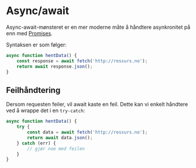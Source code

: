 # Async/await

Async-await-mønsteret er en mer moderne måte å håndtere asynkronitet på enn med [Promises](08-async-await.md).

Syntaksen er som følger:

```javascript
async function hentData() {
    const response = await fetch('http://ressurs.no');
    return await response.json();
}
```

## Feilhåndtering

Dersom requesten feiler, vil await kaste en feil. Dette kan vi enkelt håndtere ved å wrappe det i en `try-catch`:

```javascript
async function hentData() {
    try {
        const data = await fetch('http://ressurs.no');
        return await data.json();
    } catch (err) {
        // gjør noe med feilen
    }
}
```

